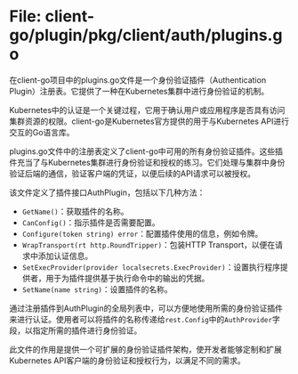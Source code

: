 # File: client-go/plugin/pkg/client/auth/plugins.go

在client-go项目中的plugins.go文件是一个身份验证插件（Authentication Plugin）注册表。它提供了一种在Kubernetes集群中进行身份验证的机制。

Kubernetes中的认证是一个关键过程，它用于确认用户或应用程序是否具有访问集群资源的权限。client-go是Kubernetes官方提供的用于与Kubernetes API进行交互的Go语言库。

plugins.go文件中的注册表定义了client-go中可用的所有身份验证插件。这些插件充当了与Kubernetes集群进行身份验证和授权的练习。它们处理与集群中身份验证后端的通信，验证客户端的凭证，以便后续的API请求可以被授权。

该文件定义了插件接口AuthPlugin，包括以下几种方法：
- `GetName()`：获取插件的名称。
- `CanConfig()`：指示插件是否需要配置。
- `Configure(token string) error`：配置插件使用的信息，例如令牌。
- `WrapTransport(rt http.RoundTripper)`：包装HTTP Transport，以便在请求中添加认证信息。
- `SetExecProvider(provider localsecrets.ExecProvider)`：设置执行程序提供者，用于为插件提供基于执行命令中的输出的凭据。
- `SetName(name string)`：设置插件的名称。

通过注册插件到AuthPlugin的全局列表中，可以方便地使用所需的身份验证插件来进行认证。使用者可以将插件的名称传递给`rest.Config`中的`AuthProvider`字段，以指定所需的插件进行身份验证。

此文件的作用是提供一个可扩展的身份验证插件架构，使开发者能够定制和扩展Kubernetes API客户端的身份验证和授权行为，以满足不同的需求。

